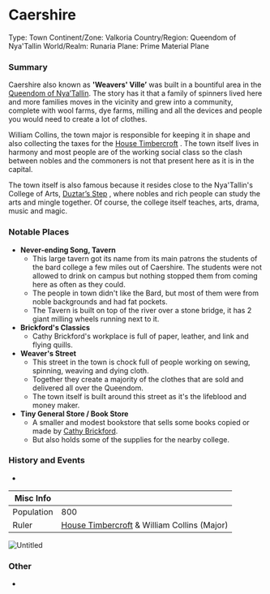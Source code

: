 # Caershire

Type: Town
Continent/Zone: Valkoria
Country/Region: Queendom of Nya'Tallin
World/Realm: Runaria
Plane: Prime Material Plane

### Summary

Caershire also known as **'Weavers' Ville’** was built in a bountiful area in the [Queendom of Nya’Tallin](Queendom%20of%20Nya%E2%80%99Tallin%20cd93d0f7f358493288358dfc3baef5b6.md). The story has it that a family of spinners lived here and more families moves in the vicinity and grew into a community, complete with wool farms, dye farms, milling and all the devices and people you would need to create a lot of clothes.

William Collins, the town major is responsible for keeping it in shape and also collecting the taxes for the [House Timbercroft](House%20Timbercroft%2044a6784cacfc4f848fb095e8737c423f.md) . The town itself lives in harmony and most people are of the working social class so the clash between nobles and the commoners is not that present here as it is in the capital.

The town itself is also famous because it resides close to the Nya'Tallin's College of Arts, [Duztar’s Step](Duztar%E2%80%99s%20Step%20186ea4cd71c447149950d98abcc3fc92.md) , where nobles and rich people can study the arts and mingle together. Of course, the college itself teaches, arts, drama, music and magic.

### Notable Places

- **Never-ending Song, Tavern**
    - This large tavern got its name from its main patrons the students of the bard college a few miles out of Caershire. The students were not allowed to drink on campus but nothing stopped them from coming here as often as they could.
    - The people in town didn't like the Bard, but most of them were from noble backgrounds and had fat pockets.
    - The Tavern is built on top of the river over a stone bridge, it has 2 giant milling wheels running next to it.
- **Brickford's Classics**
    - Cathy Brickford's workplace is full of paper, leather, and link and flying quills.
- **Weaver's Street**
    - This street in the town is chock full of people working on sewing, spinning, weaving and dying cloth.
    - Together they create a majority of the clothes that are sold and delivered all over the Queendom.
    - The town itself is built around this street as it's the lifeblood and money maker.
- **Tiny General Store / Book Store**
    - A smaller and modest bookstore that sells some books copied or made by [Cathy Brickford](Cathy%20Brickford%20c78ffb2123684602b34a093e1e18cff4.md).
    - But also holds some of the supplies for the nearby college.

### History and Events

-

| Misc Info |  |
| --- | --- |
| Population | 800 |
| Ruler | [House Timbercroft](House%20Timbercroft%2044a6784cacfc4f848fb095e8737c423f.md) & William Collins (Major) |

![Untitled](Untitled%2039.png)

### Other

-